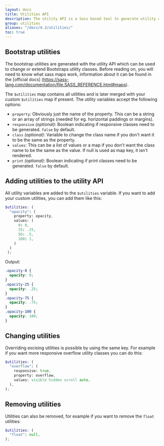 ```yaml
---
layout: docs
title: Utilities API
description: The utility API is a Sass based tool to generate utility classes.
group: utilities
aliases: "/docs/4.3/utilities/"
toc: true
---
```


## Bootstrap utilities

The bootstrap utilities are generated with the utility API which can be used to change or extend Bootstraps utility classes. Before reading on, you will need to know what sass maps work, information about it can be found in the [official docs] (https://sass-lang.com/documentation/file.SASS_REFERENCE.html#maps).

The `$utilities` map contains all utilities and is later merged with your custom `$utilities` map if present.
The utility variables accept the following options:

- `property`: Obviously just the name of the property. This can be a string or an array of strings (needed for eg. horizontal paddings or margins).
- `responsive` _(optional)_: Boolean indicating if responsive classes need to be generated. `false` by default.
- `class` _(optional)_: Variable to change the class name if you don't want it to be the same as the property.
- `values`: This can be a list of values or a map if you don't want the class name to be the same as the value. If null is used as map key, it isn't rendered.
- `print` _(optional)_: Boolean indicating if print classes need to be generated. `false` by default.
  

## Adding utilities to the utility API

All utility variables are added to the `$utilities` variable. If you want to add your custom utilities, you can add
them like this:

```scss
$utilities: (
  "opacity": (
    property: opacity,
    values: (
      0: 0,
      25: .25,
      50: .5,
      100: 1,
    )
  )
 );
```

Output:
```css
.opacity-0 {
  opacity: 0;
}
.opacity-25 {
  opacity: .25;
}
.opacity-75 {
  opacity: .75;
}
.opacity-100 {
  opacity: 100;
}
```

## Changing utilities

Overriding excising utilities is possible by using the same key. For example if you want more responsive overflow
utility classes you can do this:

```scss
$utilities: (
  "overflow": (
    responsive: true,
    property: overflow,
    values: visible hidden scroll auto,
  ),
);
```

## Removing utilities

Utilities can also be removed, for example if you want to remove the `float` utilities:

```scss
$utilities: (
  "float": null,
);
```
